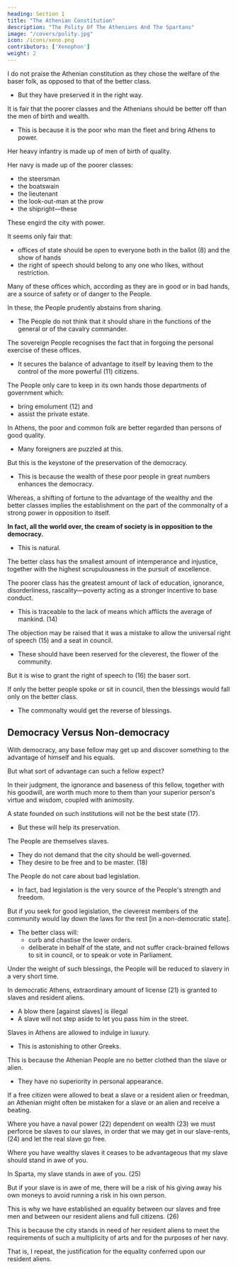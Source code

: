 ```yaml
---
heading: Section 1
title: "The Athenian Constitution"
description: "The Polity Of The Athenians And The Spartans"
image: "/covers/polity.jpg"
icon: /icons/xeno.png
contributors: ['Xenophon']
weight: 2
---
```




I do not praise the Athenian constitution as they chose the welfare of the baser folk, as opposed to that of the better class. 
- But they have preserved it in the right way. 

<!-- Those other transactions in connection with it, which are looked upon as blunders by 
The rest of the Hellenic world sees 
, are the reverse. -->

It is fair that the poorer classes and the Athenians should be better off than the men of birth and wealth.
- This is because it is the poor who man the fleet and bring Athens to power. 



Her heavy infantry is made up of men of birth of quality. 

Her navy is made up of the poorer classes:
- the steersman
- the boatswain
- the lieutenant
- the look-out-man at the prow
- the shipright—these 

These engird the city with power.

It seems only fair that:
- offices of state should be open to everyone both in the ballot (8) and the show of hands
- the right of speech should belong to any one who likes, without restriction.

Many of these offices which, according as they are in good or in bad hands, are a source of safety or of danger to the People.

In these, the People prudently abstains from sharing. 
- The People do not think that it should share in the functions of the general or of the cavalry commander.

The sovereign People recognises the fact that in forgoing the personal exercise of these offices. 
- It secures the balance of advantage to itself by leaving them to the control of the more powerful (11) citizens. 

The People only care to keep in its own hands those departments of government which:
- bring emolument (12) and
- assist the private estate.


In Athens, the poor and common folk are better regarded than persons of good quality. 
- Many foreigners are puzzled at this.

But this is the keystone of the preservation of the democracy. 
- This is because the wealth of these poor people in great numbers enhances the democracy. 

Whereas, a shifting of fortune to the advantage of the wealthy and the better classes implies the establishment on the part of the commonalty of a strong power in opposition to itself.

**In fact, all the world over, the cream of society is in opposition to the democracy.** 
- This is natural.

The better class has the smallest amount of intemperance and injustice, together with the highest scrupulousness in the pursuit of excellence.

The poorer class has the greatest amount of lack of education, ignorance, disorderliness, rascality—poverty acting as a stronger incentive to base conduct.
- This is traceable to the lack of means which afflicts the average of mankind. (14)


The objection may be raised that it was a mistake to allow the universal right of speech (15) and a seat in council.
- These should have been reserved for the cleverest, the flower of the community. 

But it is wise to grant the right of speech to (16) the baser sort.

If only the better people spoke or sit in council, then the blessings would fall only on the better class. 
- The commonalty would get the reverse of blessings. 


## Democracy Versus Non-democracy

With democracy, any base fellow may get up and discover something to the advantage of himself and his equals. 

But what sort of advantage can such a fellow expect?

In their judgment, the ignorance and baseness of this fellow, together with his goodwill, are worth much more to them than your superior person's virtue and wisdom, coupled with animosity.

A state founded on such institutions will not be the best state (17).
- But these will help its preservation. 

The People are themselves slaves.
- They do not demand that the city should be well-governed. 
- They desire to be free and to be master. (18) 

The People do not care about bad legislation.
- In fact, bad legislation is the very source of the People's strength and freedom.


But if you seek for good legislation, the cleverest members of the community would lay down the laws for the rest [in a non-democratic state].
- The better class will:
  - curb and chastise the lower orders.
  - deliberate in behalf of the state, and not suffer crack-brained fellows to sit in council, or to speak or vote in Parliament.

Under the weight of such blessings, the People will be reduced to slavery in a very short time.


In democratic Athens, extraordinary amount of license (21) is granted to slaves and resident aliens.
- A blow there [against slaves] is illegal
- A slave will not step aside to let you pass him in the street.

Slaves in Athens are allowed to indulge in luxury. 
- This is astonishing to other Greeks.

<!-- I will explain the reason of this peculiar custom. -->

This is because the Athenian People are no better clothed than the slave or alien.
- They have no superiority in personal appearance. 

If a free citizen were allowed to beat a slave or a resident alien or freedman, an Athenian might often be mistaken for a slave or an alien and receive a beating.



 <!-- be found , this too, it can be shown, is done of set purpose.  -->

Where you have a naval power (22) dependent on wealth (23) we must perforce be slaves to our slaves, in order that we may get in our slave-rents, (24) and let the real slave go free. 

Where you have wealthy slaves it ceases to be advantageous that my slave should stand in awe of you.

In Sparta, my slave stands in awe of you. (25) 

But if your slave is in awe of me, there will be a risk of his giving away his own moneys to avoid running a risk in his own person. 

This is why we have established an equality between our slaves and free men and between our resident aliens and full citizens. (26)

This is because the city stands in need of her resident aliens to meet the requirements of such a multiplicity of arts and for the purposes of her navy.

That is, I repeat, the justification for the equality conferred upon our resident aliens.

